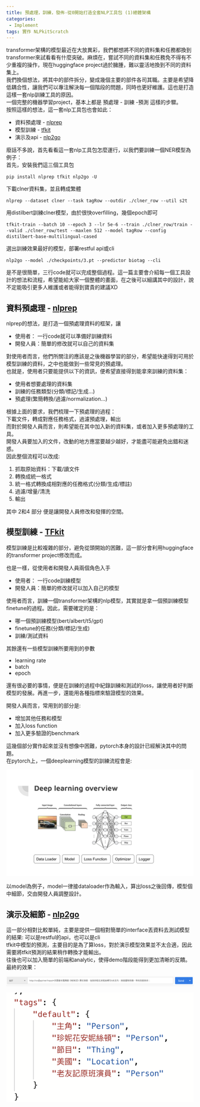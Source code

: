 ```yaml
---                                     
title: 預處理，訓練，發佈-從0開始打造全套NLP工具包 (1)總體架構
categories:                                     
 - Implement                                     
tags: 實作 NLPkitScratch
---                                     
```


transformer架構的模型最近在大放異彩，我們都想將不同的資料集和任務都換到transformer來試看看有什麼突破。麻煩在，嘗試不同的資料集和任務免不得有不少重複的操作，現在huggingface project過於臃腫，難以靈活地換到不同的資料集上。  
我們換個想法，將其中的部件拆分，變成幾個主要的部件各司其職。主要是希望降低耦合性，讓我們可以專注解決每一個階段的問題，同時也更好維護。這也是打造這樣一套nlp訓練工具的原因。  
一個完整的機器學習project，基本上都是 預處理 - 訓練 -預測 這樣的步驟。  
按照這樣的想法，這一套nlp工具包也會如此：
- 資料預處理 - [nlprep](https://github.com/voidful/NLPrep)
- 模型訓練 - [tfkit](https://github.com/voidful/TFkit)
- 演示及api - [nlp2go](https://github.com/voidful/nlp2go)

廢話不多說，首先看看這一套nlp工具包怎麼運行，以我們要訓練一個NER模型為例子：  
首先，安裝我們這三個工具包

    pip install nlprep tfkit nlp2go -U   

下載clner資料集，並且轉成繁體

    nlprep --dataset clner --task tagRow --outdir ./clner_row --util s2t   

用distilbert訓練clner模型，由於很快overfilling，幾個epoch即可

    tfkit-train --batch 10 --epoch 3 --lr 5e-6 --train ./clner_row/train --valid ./clner_row/test --maxlen 512 --model tagRow --config distilbert-base-multilingual-cased   

選出訓練效果最好的模型，部署restful api或cli

    nlp2go --model ./checkpoints/3.pt --predictor biotag --cli   

是不是很簡單，三行code就可以完成整個過程。這一篇主要會介紹每一個工具設計的想法和流程，希望能給大家一個整體的畫面，在之後可以細講其中的設計，說不定能吸引更多人維護或者能得到寶貴的建議XD


## 資料預處理 - [nlprep](https://github.com/voidful/NLPrep)

nlprep的想法，是打造一個預處理資料的框架，讓

- 使用者： 一行code就可以準備好訓練資料
- 開發人員：簡單的修改就可以自己的資料集

對使用者而言，他們所關注的應該是之後機器學習的部分，希望能快速得到可用於模型訓練的資料，之中也能做到一些常見的預處理。  
也就是，使用者只要能提供以下的資訊，便希望直接得到能拿來訓練的資料集：

- 使用者想要處理的資料集
- 訓練的任務類型(分類/標記/生成…)
- 預處理(繁簡轉換/過濾/normalization…)

根據上面的要求，我們梳理一下預處理的過程：  
下載文件，轉成對應任務格式，過濾預處理，輸出  
而對於開發人員而言，則希望能在其中加入新的資料集，或者加入更多預處理的工具。  
開發人員要加入的文件，改動的地方應當要越少越好，才能盡可能避免出錯和迷惑。  
因此整個流程可以改成:

1. 抓取原始資料：下載/讀文件
2. 轉換成統一格式
3. 統一格式轉換成相對應的任務格式(分類/生成/標註)
4. 過濾/增量/清洗
5. 輸出

其中 2和4 部分 便是讓開發人員修改和發揮的空間。


## 模型訓練 - [TFkit](https://github.com/voidful/TFkit)

模型訓練是比較複雜的部分，避免從頭開始的困難，這一部分會利用huggingface的transformer project修改而成。

也是一樣，從使用者和開發人員兩個角色入手

- 使用者： 一行code訓練模型
- 開發人員：簡單的修改就可以加入自己的模型

使用者而言，訓練一個transformer架構的nlp模型，其實就是拿一個預訓練模型finetune的過程。因此，需要確定的是：

- 哪一個預訓練模型(bert/albert/t5/gpt)
- finetune的任務(分類/標記/生成)
- 訓練/測試資料

其餘還有一些模型訓練所要用到的參數

- learning rate
- batch
- epoch

還有很必要的事情，便是在訓練的過程中紀錄訓練和測試的loss，讓使用者好判斷模型的發展。再進一步，還能用各種指標來驗證模型的效果。


開發人員而言，常用到的部分是:

- 增加其他任務和模型
- 加入loss function
- 加入更多驗證的benchmark

這幾個部分實作起來並沒有想像中困難，pytorch本身的設計已經解決其中的問題。  
在pytorch上，一個deeplearning模型的訓練流程會是:

![](https://raw.githubusercontent.com/voidful/voidful_blog/master/assets/post_src/pbnkfz_1/img1)


以model為例子，model一律接dataloader作為輸入，算出loss之後回傳，模型個中細節，交由開發人員調整設計。


## 演示及細節 - [nlp2go](https://github.com/voidful/nlp2go)

這一部分相對比較單純，主要是提供一個相對簡單的interface丟資料去測試模型的結果: 可以是restful的api，也可以是cli  
tfkit中模型的預測，主要目的是為了算loss，對於演示模型效果並不太合適，因此需要將tfkit預測的結果稍作轉換才能輸出。  
往後也可以加入簡單的前端和analytic，使得demo階段能得到更加清晰的反饋。  
最終的效果：

![](https://raw.githubusercontent.com/voidful/voidful_blog/master/assets/post_src/pbnkfz_1/img2)

![](https://raw.githubusercontent.com/voidful/voidful_blog/master/assets/post_src/pbnkfz_1/img3)

